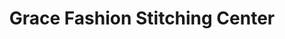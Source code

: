 ---
title: "Grace Fashion Stitching Center"
url: /vaduthala-kochi/grace-fashion-stitching-center/
shop: Schneiderei
---